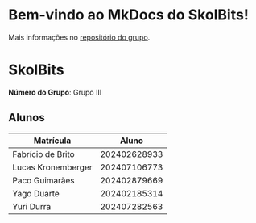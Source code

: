 # Bem-vindo ao MkDocs do SkolBits!

Mais informações no [repositório do grupo](https://projetos-de-extensao.github.io/PBE_25.1_8002_SkolBits/).

# SkolBits

**Número do Grupo**: Grupo III<br>

## Alunos
|Matrícula | Aluno |
| -- | -- |
| Fabrício de Brito  |  202402628933 |
| Lucas Kronemberger  |  202407106773 |
| Paco Guimarães  |  202402879669 |
| Yago Duarte  |  202402185314 |
| Yuri Durra  |  202407282563 |
